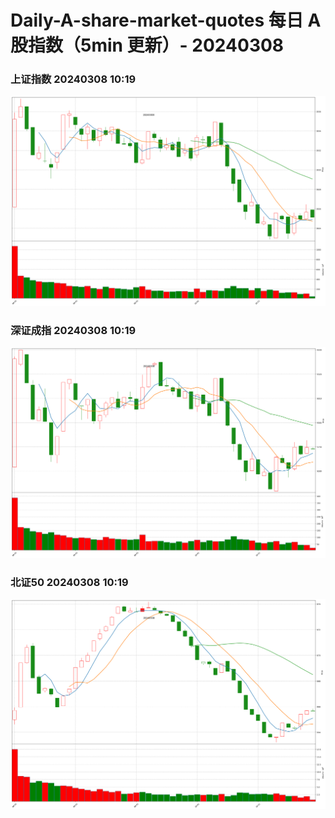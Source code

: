 
# Daily-A-share-market-quotes 每日 A 股指数（5min 更新）- 20240308

### 上证指数 20240308 10:19
![](./fig/2024/3/20240308-sh000001.png)

### 深证成指 20240308 10:19
![](./fig/2024/3/20240308-sz399001.png)

### 北证50 20240308 10:19
![](./fig/2024/3/20240308-bj899050.png)
